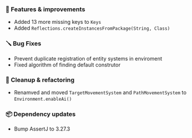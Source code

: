 ### 🚀 Features & improvements

- Added 13 more missing keys to `Keys`
- Added `Reflections.createInstancesFromPackage(String, Class)`

### 🪛 Bug Fixes

- Prevent duplicate registration of entity systems in enviroment
- Fixed algorithm of finding default construtor

### 🧽 Cleanup & refactoring

- Renamved and moved `TargetMovementSystem` and `PathMovementSystem` to `Environment.enableAi()`

### 📦 Dependency updates

- Bump AssertJ to 3.27.3